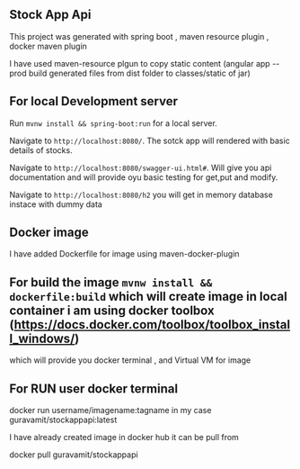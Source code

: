 
## Stock App Api 

This project was generated with spring boot , maven resource plugin , docker maven plugin

I have used maven-resource plgun to copy static content (angular app --prod build generated files from dist folder to classes/static of jar)

## For local Development server

Run `mvnw install && spring-boot:run` for a local server. 

Navigate to `http://localhost:8080/`. The sotck app will rendered with basic details of stocks.

Navigate to `http://localhost:8080/swagger-ui.html#`. Will give you api documentation and will provide oyu basic testing for get,put and modify.

Navigate to `http://localhost:8080/h2` you will get in memory database instace with dummy data


## Docker image

I have added Dockerfile for image using maven-docker-plugin

## For build the image `mvnw install && dockerfile:build` which will create image in local container i am using docker toolbox (https://docs.docker.com/toolbox/toolbox_install_windows/)

which will provide you docker terminal , and Virtual VM for image

## For RUN user docker terminal 

docker run username/imagename:tagname in my case guravamit/stockappapi:latest

I have already created image in docker hub it can be pull from

docker pull guravamit/stockappapi
